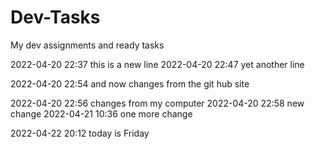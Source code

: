 # Dev-Tasks
My dev assignments and ready tasks

2022-04-20 22:37 this is a new line
2022-04-20 22:47 yet another line

2022-04-20 22:54 and now changes from the git hub site

2022-04-20 22:56 changes from my computer
2022-04-20 22:58 new change
2022-04-21 10:36 one more change

2022-04-22 20:12 today is Friday